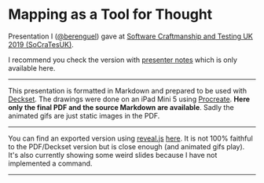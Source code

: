 # Mapping as a Tool for Thought

Presentation I ([@berenguel](https://twitter.com/berenguel)) gave at [Software
Craftmanship and Testing UK 2019 (SoCraTesUK)](https://socratesuk.org).

I recommend you check the version with [presenter
notes](https://github.com/rberenguel/mapping/raw/master/mapping-with-notes.pdf)
which is only available here.

---

This presentation is formatted in Markdown and prepared to be used with
[Deckset](https://www.decksetapp.com/). The drawings were done on an iPad Mini 5
using [Procreate](https://procreate.art). **Here only the final PDF and the
source Markdown are available**. Sadly the animated gifs are just static images
in the PDF.

---

You can find an exported version using [reveal.js](http://revealjs.com)
[here](https://rberenguel.github.io/mapping/mapping.html#/). It is
not 100% faithful to the PDF/Deckset version but is close enough (and animated
gifs play). It's also currently showing some weird slides because I have not
implemented a command. 

---
